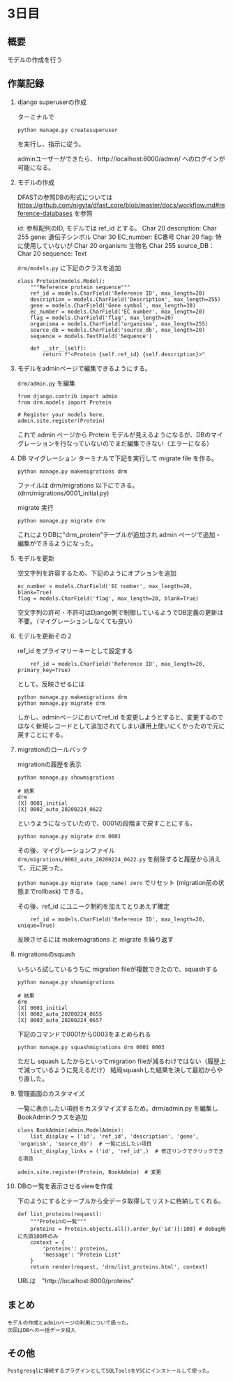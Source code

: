 # 3日目

## 概要
モデルの作成を行う

## 作業記録

1. django superuserの作成

    ターミナルで
    ```
    python manage.py createsuperuser
    ```
    を実行し、指示に従う。

    adminユーザーができたら、
    http://localhost:8000/admin/
    へのログインが可能になる。

2. モデルの作成

    DFASTの参照DBの形式については https://github.com/nigyta/dfast_core/blob/master/docs/workflow.md#reference-databases を参照

    id: 参照配列のID, モデルでは ref_id とする。 Char 20
    description: Char 255
    gene: 遺伝子シンボル Char 30
    EC_number: EC番号 Char 20
    flag: 特に使用していないが Char 20
    organism: 生物名 Char 255
    source_DB： Char 20
    sequence: Text

    `drm/models.py` に下記のクラスを追加

    ```
    class Protein(models.Model):
        """Reference protein sequence"""
        ref_id = models.CharField('Reference ID', max_length=20)
        description = models.CharField('Description', max_length=255)
        gene = models.CharField('Gene symbol', max_length=30)
        ec_number = models.CharField('EC number', max_length=20)
        flag = models.CharField('flag', max_length=20)
        organisma = models.CharField('organisma', max_length=255)
        source_db = models.CharField('source_db', max_length=20)
        sequence = models.TextField('Sequence')

        def __str__(self):
            return f"<Protein {self.ref_id} {self.description}>"
    ```

3. モデルをadminページで編集できるようにする。

    `drm/admin.py` を編集
    
    ```
    from django.contrib import admin
    from drm.models import Protein

    # Register your models here.
    admin.site.register(Protein)
    ```    

    これで admin ページから Protein モデルが見えるようになるが、DBのマイグレーションを行なっていないのでまだ編集できない（エラーになる）

4. DB マイグレーション
    ターミナルで下記を実行して migrate file を作る。
    ```
    python manage.py makemigrations drm
    ```
    ファイルは drm/migrations 以下にできる。(drm/migrations/0001_initial.py)

    migrate 実行
    ```
    python manage.py migrate drm
    ```

    これによりDBに"drm_protein"テーブルが追加され admin ページで追加・編集ができるようになった。

5. モデルを更新

    空文字列を許容するため、下記のようにオプションを追加

    ```
    ec_number = models.CharField('EC number', max_length=20, blank=True)
    flag = models.CharField('flag', max_length=20, blank=True)
    ```

    空文字列の許可・不許可はDjango側で制御しているようでDB定義の更新は不要。（マイグレーションしなくても良い）

6. モデルを更新その２

    ref_id をプライマリーキーとして設定する

    ```
        ref_id = models.CharField('Reference ID', max_length=20, primary_key=True)
    ```
    として。反映させるには

    ```
    python manage.py makemigrations drm
    python manage.py migrate drm
    ```

    しかし、adminページにおいてref_id を変更しようとすると、変更するのではなく新規レコードとして追加されてしまい運用上使いにくかったので元に戻すことにする。

7. migrationのロールバック

    migrationの履歴を表示
    ```
    python manage.py showmigrations

    # 結果
    drm
    [X] 0001_initial
    [X] 0002_auto_20200224_0622
    ```
    というようになっていたので、0001の段階まで戻すことにする。

    ```
    python manage.py migrate drm 0001
    ```

    その後、マイグレーションファイル `drm/migrations/0002_auto_20200224_0622.py` を削除すると履歴から消えて、元に戻った。

    ```python manage.py migrate (app_name) zero``` でリセット (migration前の状態までrollbask) できる。

    その後、ref_id にユニーク制約を加えてとりあえず確定
    ```
        ref_id = models.CharField('Reference ID', max_length=20, unique=True)
    ```

    反映させるには makemagrations と migrate を繰り返す

8. migrationsのsquash

    いろいろ試しているうちに migration fileが複数できたので、squashする

    ```
    python manage.py showmigrations

    # 結果
    drm
    [X] 0001_initial
    [X] 0002_auto_20200224_0655
    [X] 0003_auto_20200224_0657
    ```

    下記のコマンドで0001から0003をまとめられる
    ```
    python manage.py squashmigrations drm 0001 0003
    ```

    ただし squash したからといってmigration fileが減るわけではない（履歴上で減っているように見えるだけ）
    結局squashした結果を決して最初からやり直した。

9. 管理画面のカスタマイズ

    一覧に表示したい項目をカスタマイズするため。drm/admin.py を編集しBookAdminクラスを追加

    ```
    class BookAdmin(admin.ModelAdmin):
        list_display = ('id', 'ref_id', 'description', 'gene', 'organism', 'source_db')  # 一覧に出したい項目
        list_display_links = ('id', 'ref_id',)  # 修正リンクでクリックできる項目

    admin.site.register(Protein, BookAdmin)　# 変更
    ```

9. DBの一覧を表示させるviewを作成

    下のようにするとテーブルから全データ取得してリストに格納してくれる。

    ```
    def list_proteins(request):
        """Proteinの一覧"""
        proteins = Protein.objects.all().order_by('id')[:100] # debug用に先頭100件のみ
        context = {
            'proteins': proteins,
            'message': "Protein List"
        }
        return render(request, 'drm/list_proteins.html', context)
    ```  

    URLは　"http://localhost:8000/proteins"

## まとめ
    モデルの作成とadminページの利用について扱った。
    次回はDBへの一括データ投入

## その他
    Postgresqlに接続するプラグインとしてSQLToolsをVSCにインストールして使った。
    